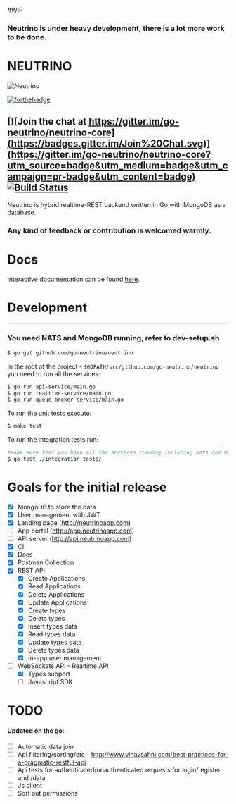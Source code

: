 #WIP

### Neutrino is under heavy development, there is a lot more work to be done.

# NEUTRINO

![Neutrino](https://media.giphy.com/media/3o85xnGaP3m49VmBDW/giphy.gif)


[![forthebadge](http://forthebadge.com/images/badges/built-with-love.svg)](http://forthebadge.com)

[![Join the chat at https://gitter.im/go-neutrino/neutrino-core](https://badges.gitter.im/Join%20Chat.svg)](https://gitter.im/go-neutrino/neutrino-core?utm_source=badge&utm_medium=badge&utm_campaign=pr-badge&utm_content=badge)   
[![Build Status](https://travis-ci.org/go-neutrino/neutrino.svg?branch=master)](https://travis-ci.org/go-neutrino/neutrino)
--------------
Neutrino is hybrid realtime-REST backend written in Go with MongoDB as a database.

### Any kind of feedback or contribution is welcomed warmly.

# Docs

Interactive documentation can be found [here](http://docs.realbas3.apiary.io/#reference).

# Development
--------------

### You need NATS and MongoDB running, refer to **dev-setup.sh**

```bash
$ go get github.com/go-neutrino/neutrino
```

In the root of the project - `$GOPATH/src/github.com/go-neutrino/neutrino` you need to run all the services:

```bash
$ go run api-service/main.go
$ go run realtime-service/main.go
$ go run queue-broker-service/main.go
```

To run the unit tests execute:

```bash
$ make test
```

To run the integration tests run:

```bash
#make sure that you have all the services running including nats and mongodb
$ go test ./integration-tests/ 
```

# Goals for the initial release

- [x] MongoDB to store the data
- [x] User management with JWT 
- [x] Landing page (http://neutrinoapp.com)
- [ ] App portal (http://app.neutrinoapp.com)
- [ ] API server (http://api.neutrinoapp.com)
- [x] CI
- [x] Docs
- [x] Postman Collection
- [x] REST API
  - [x] Create Applications
  - [x] Read Applications
  - [x] Delete Applications
  - [x] Update Applications
  - [x] Create types
  - [x] Delete types
  - [x] Insert types data
  - [x] Read types data
  - [x] Update types data
  - [x] Delete types data
  - [x] In-app user management
- [ ] WebSockets API - Realtime API
  - [x] Types support
  - [ ] Javascript SDK

# TODO
#### Updated on the go:

- [ ] Automatic data join
- [ ] Api filtering/sorting/etc - http://www.vinaysahni.com/best-practices-for-a-pragmatic-restful-api
- [ ] Api tests for authenticated/unauthenticated requests for login/register and /data
- [ ] Js client
- [ ] Sort out permissions
